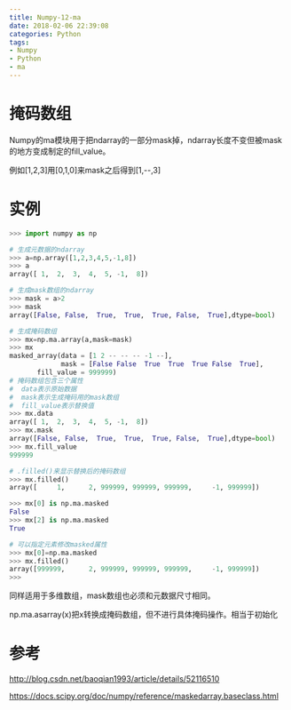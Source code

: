 ```yaml
---
title: Numpy-12-ma
date: 2018-02-06 22:39:08
categories: Python
tags:
- Numpy
- Python
- ma
---
```


# 掩码数组

Numpy的ma模块用于把ndarray的一部分mask掉，ndarray长度不变但被mask的地方变成制定的fill_value。

例如[1,2,3]用[0,1,0]来mask之后得到[1,--,3]

# 实例

```python
>>> import numpy as np

# 生成元数据的ndarray
>>> a=np.array([1,2,3,4,5,-1,8])
>>> a
array([ 1,  2,  3,  4,  5, -1,  8])

# 生成mask数组的ndarray
>>> mask = a>2
>>> mask
array([False, False,  True,  True,  True, False,  True],dtype=bool)

# 生成掩码数组
>>> mx=np.ma.array(a,mask=mask)
>>> mx
masked_array(data = [1 2 -- -- -- -1 --],
             mask = [False False  True  True  True False  True],
       fill_value = 999999)
# 掩码数组包含三个属性
#  data表示原始数据
#  mask表示生成掩码用的mask数组
#  fill_value表示替换值
>>> mx.data
array([ 1,  2,  3,  4,  5, -1,  8])
>>> mx.mask
array([False, False,  True,  True,  True, False,  True],dtype=bool)
>>> mx.fill_value
999999

# .filled()来显示替换后的掩码数组
>>> mx.filled()
array([     1,      2, 999999, 999999, 999999,     -1, 999999])

>>> mx[0] is np.ma.masked
False
>>> mx[2] is np.ma.masked
True

# 可以指定元素修改masked属性
>>> mx[0]=np.ma.masked
>>> mx.filled()
array([999999,      2, 999999, 999999, 999999,     -1, 999999])
>>>
```

同样适用于多维数组，mask数组也必须和元数据尺寸相同。

np.ma.asarray(x)把x转换成掩码数组，但不进行具体掩码操作。相当于初始化

# 参考

http://blog.csdn.net/baoqian1993/article/details/52116510

https://docs.scipy.org/doc/numpy/reference/maskedarray.baseclass.html